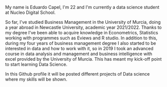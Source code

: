 My name is Eduardo Capel, I'm 22 and I'm currently a data science student at Nucleo Digital School.
 
So far, I've studied Business Management in the University of Murcia, doing a year abroad in Newcastle University, academic year 2021/2022. Thanks to my degree I've been able to acquire knowledge in Econometrics, Statistics working with programmes such as Eviews and R studio. In addition to this, during my four years of business management degree I also started to be interested in data and how to work with it, so in 2019 I took an advanced course in data analysis and management and business intelligence with excel provided by the University of Murcia. This has meant my kick-off point to start learning Data Science.
 
In this Github profile it will be posted different projects of Data science where my skills will be shown.





